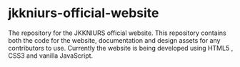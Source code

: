 # jkkniurs-official-website

The repository for the JKKNIURS official website. This repository contains both the code for the website, documentation and design assets for any contributors to use. Currently the website is being developed using HTML5 , CSS3 and vanilla JavaScript.

